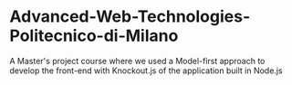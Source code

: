 # Advanced-Web-Technologies-Politecnico-di-Milano
A Master's project course where we used a Model-first approach to develop the front-end with Knockout.js of the application built in Node.js
